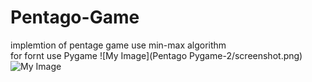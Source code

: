 # Pentago-Game
implemtion of pentage game use min-max algorithm <br/>
for fornt use Pygame
![My Image](Pentago Pygame-2/screenshot.png)
![My Image](screenshot1.png)
